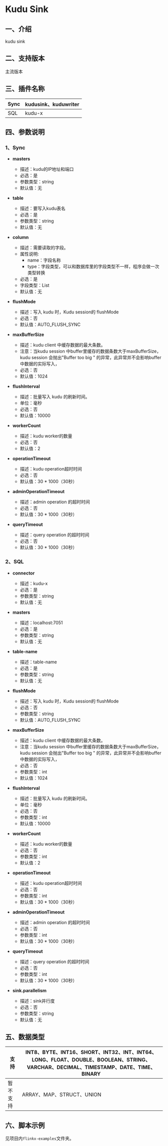 # Kudu Sink

## 一、介绍

kudu sink

## 二、支持版本

主流版本

## 三、插件名称

| Sync | kudusink、kuduwriter |
| --- | --- |
| SQL | kudu-x |

## 四、参数说明

### 1、Sync

- **masters**
    - 描述：kudu的IP地址和端口
    - 必选：是
    - 参数类型：string
    - 默认值：无
      <br />

- **table**
    - 描述：要写入kudu表名
    - 必选：是
    - 参数类型：string
    - 默认值：无
      <br />

- **column**
    - 描述：需要读取的字段。
    - 属性说明:
        - name：字段名称
        - type：字段类型，可以和数据库里的字段类型不一样，程序会做一次类型转换
    - 必选：是
    - 字段类型：List
    - 默认值：无

- **flushMode**
    - 描述：写入 kudu 时，Kudu session的 flushMode
    - 必选：否
    - 默认值：AUTO_FLUSH_SYNC
      <br />

- **maxBufferSize**
    - 描述：kudu client 中缓存数据的最大条数。
    - 注意：当kudu session 中buffer里缓存的数据条数大于maxBufferSize，kudu session 会抛出"Buffer too big " 的异常，此异常并不会影响buffer中数据的实际写入，
    - 必选：否
    - 默认值：1024
      <br />

- **flushInterval**
    - 描述：批量写入 kudu 的刷新时间。
    - 单位：毫秒
    - 必选：否
    - 默认值：10000
      <br />

- **workerCount**
    - 描述：kudu worker的数量
    - 必选：否
    - 默认值：2
      <br />

- **operationTimeout**
    - 描述：kudu operation超时时间
    - 必选：否
    - 默认值：30 * 1000（30秒）
      <br />

- **adminOperationTimeout**
    - 描述：admin operation 的超时时间
    - 必选：否
    - 默认值：30 * 1000（30秒）
      <br />

- **queryTimeout**
    - 描述：query operation 的超时时间
    - 必选：否
    - 默认值：30 * 1000（30秒）
      <br />

### 2、SQL

- **connector**
    - 描述：kudu-x
    - 必选：是
    - 参数类型：string
    - 默认值：无
      <br />

- **masters**
    - 描述：localhost:7051
    - 必选：是
    - 参数类型：string
    - 默认值：无
      <br />

- **table-name**
    - 描述：table-name
    - 必选：是
    - 参数类型：string
    - 默认值：无
      <br />

- **flushMode**
    - 描述：写入 kudu 时，Kudu session的 flushMode
    - 必选：否
    - 参数类型：string
    - 默认值：AUTO_FLUSH_SYNC
      <br />

- **maxBufferSize**
    - 描述：kudu client 中缓存数据的最大条数。
    - 注意：当kudu session 中buffer里缓存的数据条数大于maxBufferSize，kudu session 会抛出"Buffer too big " 的异常，此异常并不会影响buffer中数据的实际写入，
    - 必选：否
    - 参数类型：int
    - 默认值：1024
      <br />

- **flushInterval**
    - 描述：批量写入 kudu 的刷新时间。
    - 单位：毫秒
    - 必选：否
    - 参数类型：int 
    - 默认值：10000
      <br />

- **workerCount**
    - 描述：kudu worker的数量
    - 必选：否
    - 参数类型：int
    - 默认值：2
      <br />

- **operationTimeout**
    - 描述：kudu operation超时时间
    - 必选：否
    - 参数类型：int
    - 默认值：30 * 1000（30秒）
      <br />

- **adminOperationTimeout**
    - 描述：admin operation 的超时时间
    - 必选：否
    - 参数类型：int
    - 默认值：30 * 1000（30秒）
      <br />

- **queryTimeout**
    - 描述：query operation 的超时时间
    - 必选：否
    - 参数类型：int
    - 默认值：30 * 1000（30秒）
      <br />

- **sink.parallelism**
    - 描述：sink并行度
    - 必选：否
    - 参数类型：string
    - 默认值：无
      <br />

## 五、数据类型

| 支持 | INT8、BYTE、INT16、SHORT、INT32、INT、INT64、LONG、FLOAT、DOUBLE、BOOLEAN、STRING、VARCHAR、DECIMAL、TIMESTAMP、DATE、TIME、BINARY |
| --- | --- |
| 暂不支持 | ARRAY、MAP、STRUCT、UNION |

## 六、脚本示例

见项目内`flinkx-examples`文件夹。
